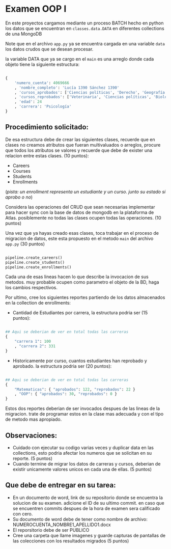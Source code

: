 # Examen OOP I

En este proyectos cargamos mediante un proceso BATCH hecho en python los datos que se encuentran en ``` classes.data.DATA ``` en diferentes collections de una MongoDB

Note que en el archivo ```app.py``` ya se encuentra cargada en una variable ```data``` los datos crudos que se desean procesar. 

la variable DATA que ya se cargo en el ```main``` es una arreglo donde cada objeto tiene la siguiente estructura:

```python

{
    'numero_cuenta': 4069666
    , 'nombre_completo': 'Lucía 1390 Sánchez 1390'
    , 'cursos_aprobados': ['Ciencias políticas', 'Derecho', 'Geografía', 'Cine']
    , 'cursos_reprobados': ['Veterinaria', 'Ciencias políticas', 'Biología']
    , 'edad': 24
    , 'carrera': 'Psicología'
}

```

## Procedimiento solicitado:

De esa estructura debe de crear las siguientes clases, recuerde que en clases no creamos atributos que fueran multivaluados o arreglos, procure que todos los atributos se valores y recuerde que debe de exister una relacion entre estas clases. (10 puntos):
- Careers 
- Courses 
- Students
- Enrollments

(*pista: un enrollment representa un estudiante y un curso. junto su estado si aprobo o no*)

Considera las operaciones del CRUD que sean necesarias implementar para hacer sync con la base de datos de mongodb en la plataforma de Atlas. posiblemente no todas las clases ocupen todas las operaciones. (10 puntos)

Una vez que ya hayas creado esas clases, toca trabajar en el proceso de migracion de datos, este esta propuesto en el metodo ```main``` del archivo ```app.py``` (30 puntos)

```python

pipeline.create_careers()
pipeline.create_students()
pipeline.create_enrollments()

```

Cada una de esas lineas hacen lo que describe la invocacion de sus metodos. muy probable ocupen como parametro el objeto de la BD, haga los cambios respectivos. 

Por ultimo, cree los siguientes reportes partiendo de los datos almacenados en la collection de enrollments:

- Cantidad de Estudiantes por carrera, la estructura podria ser (15 puntos):
```python

## Aqui se deberian de ver en total todas las carreras
{
    "carrera 1": 100
    , "carrera 2": 331 
}

```

- Historicamente por curso, cuantos estudiantes han reprobado y aprobado. la estructura podria ser (20 puntos):
```python

## Aqui se deberian de ver en total todas las carreras
{
    "Matematicas": { "aprobados": 122, "reprobados": 22 }
    , "OOP": { "aprobados": 30, "reprobados": 0 } 
}

```

Estos dos reportes deberian de ser invocados despues de las lineas de la migracion. trate de programar estos en la clase mas adecuada y con el tipo de metodo mas apropiado. 

## Observaciones: 

- Cuidado con ejecutar su codigo varias veces y duplicar data en las collections, esto podria afectar los numeros que se solicitan en su reporte. (5 puntos)
-  Cuando termine de migrar los datos de carreras y cursos, deberian de existir unicamente valores unicos en cada una de ellas. (5 puntos)

## Que debe de entregar en su tarea:

- En un documento de word, link de su repositorio donde se encuentra la solucion de su examen. adicione el ID de su ultimo commit. en caso que se encuentren commits despues de la hora de examen sera calificado con cero.
- Su documento de word debe de tener como nombre de archivo: NUMEROCUENTA_NOMBRE1_APELLIDO1.docx
- El reporsitorio debe de ser PUBLICO
- Cree una carpeta que llame imagenes y guarde capturas de pantallas de las colecciones con los resultados migrados (5 puntos)